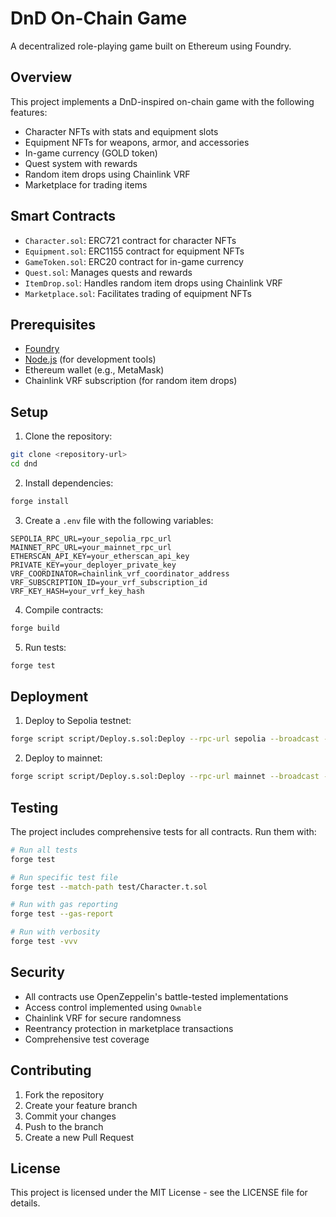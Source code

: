 # DnD On-Chain Game

A decentralized role-playing game built on Ethereum using Foundry.

## Overview

This project implements a DnD-inspired on-chain game with the following features:
- Character NFTs with stats and equipment slots
- Equipment NFTs for weapons, armor, and accessories
- In-game currency (GOLD token)
- Quest system with rewards
- Random item drops using Chainlink VRF
- Marketplace for trading items

## Smart Contracts

- `Character.sol`: ERC721 contract for character NFTs
- `Equipment.sol`: ERC1155 contract for equipment NFTs
- `GameToken.sol`: ERC20 contract for in-game currency
- `Quest.sol`: Manages quests and rewards
- `ItemDrop.sol`: Handles random item drops using Chainlink VRF
- `Marketplace.sol`: Facilitates trading of equipment NFTs

## Prerequisites

- [Foundry](https://book.getfoundry.sh/getting-started/installation.html)
- [Node.js](https://nodejs.org/) (for development tools)
- Ethereum wallet (e.g., MetaMask)
- Chainlink VRF subscription (for random item drops)

## Setup

1. Clone the repository:

```bash
git clone <repository-url>
cd dnd
```

2. Install dependencies:

```bash
forge install
```

3. Create a `.env` file with the following variables:

```
SEPOLIA_RPC_URL=your_sepolia_rpc_url
MAINNET_RPC_URL=your_mainnet_rpc_url
ETHERSCAN_API_KEY=your_etherscan_api_key
PRIVATE_KEY=your_deployer_private_key
VRF_COORDINATOR=chainlink_vrf_coordinator_address
VRF_SUBSCRIPTION_ID=your_vrf_subscription_id
VRF_KEY_HASH=your_vrf_key_hash
```

4. Compile contracts:

```bash
forge build
```

5. Run tests:

```bash
forge test
```

## Deployment

1. Deploy to Sepolia testnet:

```bash
forge script script/Deploy.s.sol:Deploy --rpc-url sepolia --broadcast --verify
```

2. Deploy to mainnet:

```bash
forge script script/Deploy.s.sol:Deploy --rpc-url mainnet --broadcast --verify
```

## Testing

The project includes comprehensive tests for all contracts. Run them with:

```bash
# Run all tests
forge test

# Run specific test file
forge test --match-path test/Character.t.sol

# Run with gas reporting
forge test --gas-report

# Run with verbosity
forge test -vvv
```

## Security

- All contracts use OpenZeppelin's battle-tested implementations
- Access control implemented using `Ownable`
- Chainlink VRF for secure randomness
- Reentrancy protection in marketplace transactions
- Comprehensive test coverage

## Contributing

1. Fork the repository
2. Create your feature branch
3. Commit your changes
4. Push to the branch
5. Create a new Pull Request

## License

This project is licensed under the MIT License - see the LICENSE file for details.
